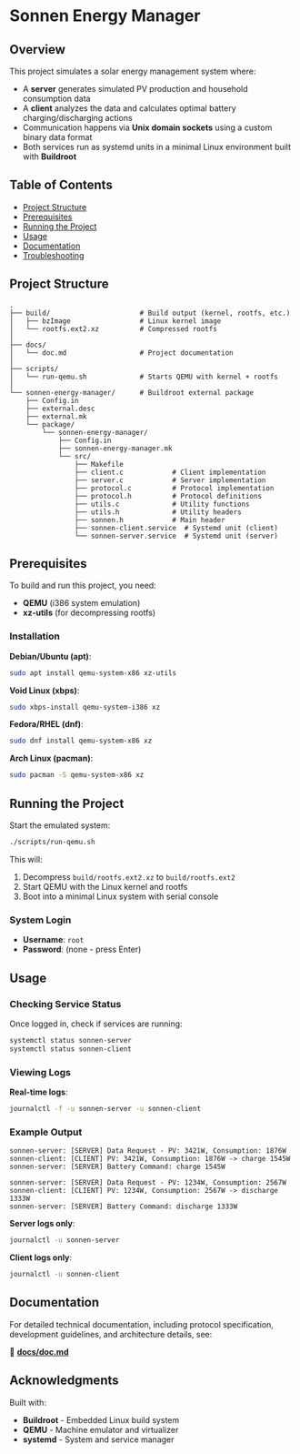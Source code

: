 # Sonnen Energy Manager

## Overview

This project simulates a solar energy management system where:
- A **server** generates simulated PV production and household consumption data
- A **client** analyzes the data and calculates optimal battery charging/discharging actions
- Communication happens via **Unix domain sockets** using a custom binary data format
- Both services run as systemd units in a minimal Linux environment built with **Buildroot**

## Table of Contents

- [Project Structure](#project-structure)
- [Prerequisites](#prerequisites)
- [Running the Project](#running-the-project)
- [Usage](#usage)
- [Documentation](#documentation)
- [Troubleshooting](#troubleshooting)

## Project Structure

```
.
├── build/                      # Build output (kernel, rootfs, etc.)
│   ├── bzImage                 # Linux kernel image
│   └── rootfs.ext2.xz          # Compressed rootfs
│
├── docs/
│   └── doc.md                  # Project documentation
│
├── scripts/
│   └── run-qemu.sh             # Starts QEMU with kernel + rootfs
│
└── sonnen-energy-manager/      # Buildroot external package
    ├── Config.in
    ├── external.desc
    ├── external.mk
    └── package/
        └── sonnen-energy-manager/
            ├── Config.in
            ├── sonnen-energy-manager.mk
            └── src/
                ├── Makefile
                ├── client.c            # Client implementation
                ├── server.c            # Server implementation
                ├── protocol.c          # Protocol implementation
                ├── protocol.h          # Protocol definitions
                ├── utils.c             # Utility functions
                ├── utils.h             # Utility headers
                ├── sonnen.h            # Main header
                ├── sonnen-client.service  # Systemd unit (client)
                └── sonnen-server.service  # Systemd unit (server)
```

## Prerequisites

To build and run this project, you need:

- **QEMU** (i386 system emulation)
- **xz-utils** (for decompressing rootfs)

### Installation

**Debian/Ubuntu (apt)**:
```bash
sudo apt install qemu-system-x86 xz-utils
```

**Void Linux (xbps)**:
```bash
sudo xbps-install qemu-system-i386 xz
```

**Fedora/RHEL (dnf)**:
```bash
sudo dnf install qemu-system-x86 xz
```

**Arch Linux (pacman)**:
```bash
sudo pacman -S qemu-system-x86 xz
```

## Running the Project

Start the emulated system:

```bash
./scripts/run-qemu.sh
```

This will:
1. Decompress `build/rootfs.ext2.xz` to `build/rootfs.ext2`
2. Start QEMU with the Linux kernel and rootfs
3. Boot into a minimal Linux system with serial console

### System Login

- **Username**: `root`
- **Password**: (none - press Enter)

## Usage

### Checking Service Status

Once logged in, check if services are running:

```bash
systemctl status sonnen-server
systemctl status sonnen-client
```

### Viewing Logs

**Real-time logs**:
```bash
journalctl -f -u sonnen-server -u sonnen-client
```

### Example Output

```
sonnen-server: [SERVER] Data Request - PV: 3421W, Consumption: 1876W
sonnen-client: [CLIENT] PV: 3421W, Consumption: 1876W -> charge 1545W
sonnen-server: [SERVER] Battery Command: charge 1545W

sonnen-server: [SERVER] Data Request - PV: 1234W, Consumption: 2567W
sonnen-client: [CLIENT] PV: 1234W, Consumption: 2567W -> discharge 1333W
sonnen-server: [SERVER] Battery Command: discharge 1333W
```

**Server logs only**:
```bash
journalctl -u sonnen-server
```

**Client logs only**:
```bash
journalctl -u sonnen-client
```

## Documentation

For detailed technical documentation, including protocol specification, development guidelines, and architecture details, see:

📖 **[docs/doc.md](docs/doc.md)**

## Acknowledgments

Built with:
- **Buildroot** - Embedded Linux build system
- **QEMU** - Machine emulator and virtualizer
- **systemd** - System and service manager
